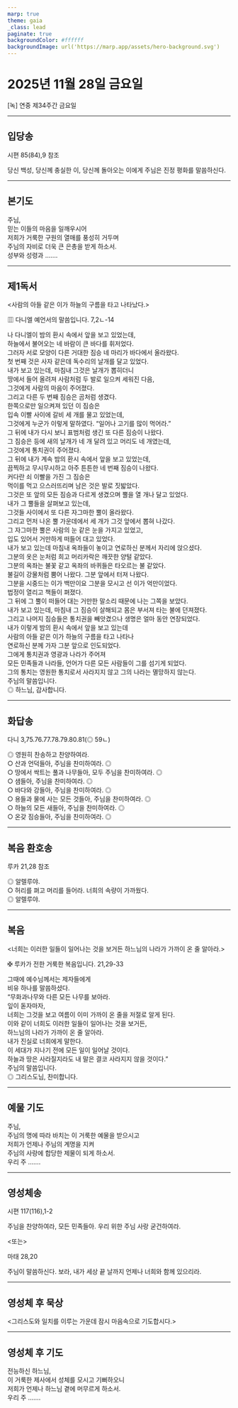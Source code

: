 ```yaml
---
marp: true
theme: gaia
_class: lead
paginate: true
backgroundColor: #ffffff
backgroundImage: url('https://marp.app/assets/hero-background.svg')
---
```


# 2025년 11월 28일 금요일

[녹] 연중 제34주간 금요일  




---

## 입당송

시편 85(84),9 참조

당신 백성, 당신께 충실한 이, 당신께 돌아오는 이에게 주님은 진정 평화를 말씀하신다.  
  


---

## 본기도

주님,  
믿는 이들의 마음을 일깨우시어  
저희가 거룩한 구원의 열매를 풍성히 거두며  
주님의 자비로 더욱 큰 은총을 받게 하소서.  
성부와 성령과 …….  
  


---

## 제1독서

<사람의 아들 같은 이가 하늘의 구름을 타고 나타났다.>

▥ 다니엘 예언서의 말씀입니다. 7,2ㄴ-14

나 다니엘이 밤의 환시 속에서 앞을 보고 있었는데,  
하늘에서 불어오는 네 바람이 큰 바다를 휘저었다.  
그러자 서로 모양이 다른 거대한 짐승 네 마리가 바다에서 올라왔다.  
첫 번째 것은 사자 같은데 독수리의 날개를 달고 있었다.  
내가 보고 있는데, 마침내 그것은 날개가 뽑히더니  
땅에서 들어 올려져 사람처럼 두 발로 일으켜 세워진 다음,  
그것에게 사람의 마음이 주어졌다.  
그리고 다른 두 번째 짐승은 곰처럼 생겼다.  
한쪽으로만 일으켜져 있던 이 짐승은  
입속 이빨 사이에 갈비 세 개를 물고 있었는데,  
그것에게 누군가 이렇게 말하였다. “일어나 고기를 많이 먹어라.”  
그 뒤에 내가 다시 보니 표범처럼 생긴 또 다른 짐승이 나왔다.  
그 짐승은 등에 새의 날개가 네 개 달려 있고 머리도 네 개였는데,  
그것에게 통치권이 주어졌다.  
그 뒤에 내가 계속 밤의 환시 속에서 앞을 보고 있었는데,  
끔찍하고 무시무시하고 아주 튼튼한 네 번째 짐승이 나왔다.  
커다란 쇠 이빨을 가진 그 짐승은  
먹이를 먹고 으스러뜨리며 남은 것은 발로 짓밟았다.  
그것은 또 앞의 모든 짐승과 다르게 생겼으며 뿔을 열 개나 달고 있었다.  
내가 그 뿔들을 살펴보고 있는데,  
그것들 사이에서 또 다른 자그마한 뿔이 올라왔다.  
그리고 먼저 나온 뿔 가운데에서 세 개가 그것 앞에서 뽑혀 나갔다.  
그 자그마한 뿔은 사람의 눈 같은 눈을 가지고 있었고,  
입도 있어서 거만하게 떠들어 대고 있었다.  
내가 보고 있는데 마침내 옥좌들이 놓이고 연로하신 분께서 자리에 앉으셨다.  
그분의 옷은 눈처럼 희고 머리카락은 깨끗한 양털 같았다.  
그분의 옥좌는 불꽃 같고 옥좌의 바퀴들은 타오르는 불 같았다.  
불길이 강물처럼 뿜어 나왔다. 그분 앞에서 터져 나왔다.  
그분을 시중드는 이가 백만이요 그분을 모시고 선 이가 억만이었다.  
법정이 열리고 책들이 펴졌다.  
그 뒤에 그 뿔이 떠들어 대는 거만한 말소리 때문에 나는 그쪽을 보았다.  
내가 보고 있는데, 마침내 그 짐승이 살해되고 몸은 부서져 타는 불에 던져졌다.  
그리고 나머지 짐승들은 통치권을 빼앗겼으나 생명은 얼마 동안 연장되었다.  
내가 이렇게 밤의 환시 속에서 앞을 보고 있는데  
사람의 아들 같은 이가 하늘의 구름을 타고 나타나  
연로하신 분께 가자 그분 앞으로 인도되었다.  
그에게 통치권과 영광과 나라가 주어져  
모든 민족들과 나라들, 언어가 다른 모든 사람들이 그를 섬기게 되었다.  
그의 통치는 영원한 통치로서 사라지지 않고 그의 나라는 멸망하지 않는다.  
주님의 말씀입니다.  
◎ 하느님, 감사합니다.  
  


---

## 화답송

다니 3,75.76.77.78.79.80.81(◎ 59ㄴ)

◎ 영원히 찬송하고 찬양하여라.  
○ 산과 언덕들아, 주님을 찬미하여라. ◎  
○ 땅에서 싹트는 풀과 나무들아, 모두 주님을 찬미하여라. ◎  
○ 샘들아, 주님을 찬미하여라. ◎  
○ 바다와 강들아, 주님을 찬미하여라. ◎  
○ 용들과 물에 사는 모든 것들아, 주님을 찬미하여라. ◎  
○ 하늘의 모든 새들아, 주님을 찬미하여라. ◎  
○ 온갖 짐승들아, 주님을 찬미하여라. ◎  
  


---

## 복음 환호송

루카 21,28 참조

◎ 알렐루야.  
○ 허리를 펴고 머리를 들어라. 너희의 속량이 가까웠다.  
◎ 알렐루야.  
  


---

## 복음

<너희는 이러한 일들이 일어나는 것을 보거든 하느님의 나라가 가까이 온 줄 알아라.>

✠ 루카가 전한 거룩한 복음입니다. 21,29-33

그때에 예수님께서는 제자들에게  
비유 하나를 말씀하셨다.  
“무화과나무와 다른 모든 나무를 보아라.  
잎이 돋자마자,  
너희는 그것을 보고 여름이 이미 가까이 온 줄을 저절로 알게 된다.  
이와 같이 너희도 이러한 일들이 일어나는 것을 보거든,  
하느님의 나라가 가까이 온 줄 알아라.  
내가 진실로 너희에게 말한다.  
이 세대가 지나기 전에 모든 일이 일어날 것이다.  
하늘과 땅은 사라질지라도 내 말은 결코 사라지지 않을 것이다.”  
주님의 말씀입니다.  
◎ 그리스도님, 찬미합니다.  
  


---

## 예물 기도

주님,  
주님의 명에 따라 바치는 이 거룩한 예물을 받으시고  
저희가 언제나 주님의 계명을 지켜  
주님의 사랑에 합당한 제물이 되게 하소서.  
우리 주 …….  
  


---

## 영성체송

시편 117(116),1-2

주님을 찬양하여라, 모든 민족들아. 우리 위한 주님 사랑 굳건하여라.  
  
<또는>  
  
마태 28,20  
  
주님이 말씀하신다. 보라, 내가 세상 끝 날까지 언제나 너희와 함께 있으리라.  


---

## 영성체 후 묵상

<그리스도와 일치를 이루는 가운데 잠시 마음속으로 기도합시다.>  


---

## 영성체 후 기도

전능하신 하느님,  
이 거룩한 제사에서 성체를 모시고 기뻐하오니  
저희가 언제나 하느님 곁에 머무르게 하소서.  
우리 주 …….